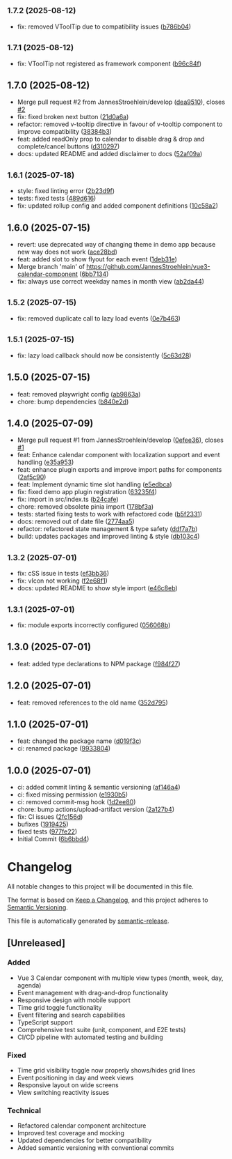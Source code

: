 ## <small>1.7.2 (2025-08-12)</small>

* fix: removed VToolTip due to compatibility issues ([b786b04](https://github.com/JannesStroehlein/Vue3-Calendar-Component/commit/b786b04))

## <small>1.7.1 (2025-08-12)</small>

* fix: VToolTip not registered as framework component ([b96c84f](https://github.com/JannesStroehlein/Vue3-Calendar-Component/commit/b96c84f))

## 1.7.0 (2025-08-12)

* Merge pull request #2 from JannesStroehlein/develop ([dea9510](https://github.com/JannesStroehlein/Vue3-Calendar-Component/commit/dea9510)), closes [#2](https://github.com/JannesStroehlein/Vue3-Calendar-Component/issues/2)
* fix: fixed broken next button ([21d0a6a](https://github.com/JannesStroehlein/Vue3-Calendar-Component/commit/21d0a6a))
* refactor: removed v-tooltip directive in favour of v-tooltip component to improve compatibility ([38384b3](https://github.com/JannesStroehlein/Vue3-Calendar-Component/commit/38384b3))
* feat: added readOnly prop to calendar to disable drag & drop and complete/cancel buttons ([d310297](https://github.com/JannesStroehlein/Vue3-Calendar-Component/commit/d310297))
* docs: updated README and added disclaimer to docs ([52af09a](https://github.com/JannesStroehlein/Vue3-Calendar-Component/commit/52af09a))

## <small>1.6.1 (2025-07-18)</small>

* style: fixed linting error ([2b23d9f](https://github.com/JannesStroehlein/Vue3-Calendar-Component/commit/2b23d9f))
* tests: fixed tests ([489d616](https://github.com/JannesStroehlein/Vue3-Calendar-Component/commit/489d616))
* fix: updated rollup config and added component definitions ([10c58a2](https://github.com/JannesStroehlein/Vue3-Calendar-Component/commit/10c58a2))

## 1.6.0 (2025-07-15)

* revert: use deprecated way of changing theme in demo app because new way does not work ([ace28bd](https://github.com/JannesStroehlein/Vue3-Calendar-Component/commit/ace28bd))
* feat: added slot to show flyout for each event ([1deb31e](https://github.com/JannesStroehlein/Vue3-Calendar-Component/commit/1deb31e))
* Merge branch 'main' of https://github.com/JannesStroehlein/vue3-calendar-component ([6bb7134](https://github.com/JannesStroehlein/Vue3-Calendar-Component/commit/6bb7134))
* fix: always use correct weekday names in month view ([ab2da44](https://github.com/JannesStroehlein/Vue3-Calendar-Component/commit/ab2da44))

## <small>1.5.2 (2025-07-15)</small>

* fix: removed duplicate call to lazy load events ([0e7b463](https://github.com/JannesStroehlein/Vue3-Calendar-Component/commit/0e7b463))

## <small>1.5.1 (2025-07-15)</small>

* fix: lazy load callback should now be consistently ([5c63d28](https://github.com/JannesStroehlein/Vue3-Calendar-Component/commit/5c63d28))

## 1.5.0 (2025-07-15)

* feat: removed playwright config ([ab9863a](https://github.com/JannesStroehlein/Vue3-Calendar-Component/commit/ab9863a))
* chore: bump dependencies ([b840e2d](https://github.com/JannesStroehlein/Vue3-Calendar-Component/commit/b840e2d))

## 1.4.0 (2025-07-09)

* Merge pull request #1 from JannesStroehlein/develop ([0efee36](https://github.com/JannesStroehlein/Vue3-Calendar-Component/commit/0efee36)), closes [#1](https://github.com/JannesStroehlein/Vue3-Calendar-Component/issues/1)
* feat: Enhance calendar component with localization support and event handling ([e35a953](https://github.com/JannesStroehlein/Vue3-Calendar-Component/commit/e35a953))
* feat: enhance plugin exports and improve import paths for components ([2af5c90](https://github.com/JannesStroehlein/Vue3-Calendar-Component/commit/2af5c90))
* feat: Implement dynamic time slot handling ([e5edbca](https://github.com/JannesStroehlein/Vue3-Calendar-Component/commit/e5edbca))
* fix: fixed demo app plugin registration ([63235f4](https://github.com/JannesStroehlein/Vue3-Calendar-Component/commit/63235f4))
* fix: import in src/index.ts ([b24cafe](https://github.com/JannesStroehlein/Vue3-Calendar-Component/commit/b24cafe))
* chore: removed obsolete pinia import ([178bf3a](https://github.com/JannesStroehlein/Vue3-Calendar-Component/commit/178bf3a))
* tests: started fixing tests to work with refactored code ([b5f2331](https://github.com/JannesStroehlein/Vue3-Calendar-Component/commit/b5f2331))
* docs: removed out of date file ([2774aa5](https://github.com/JannesStroehlein/Vue3-Calendar-Component/commit/2774aa5))
* refactor: refactored state management & type safety ([ddf7a7b](https://github.com/JannesStroehlein/Vue3-Calendar-Component/commit/ddf7a7b))
* build: updates packages and improved linting & style ([db103c4](https://github.com/JannesStroehlein/Vue3-Calendar-Component/commit/db103c4))

## <small>1.3.2 (2025-07-01)</small>

* fix: cSS issue in tests ([ef3bb36](https://github.com/JannesStroehlein/Vue3-Calendar-Component/commit/ef3bb36))
* fix: vIcon not working ([f2e68f1](https://github.com/JannesStroehlein/Vue3-Calendar-Component/commit/f2e68f1))
* docs: updated README to show style import ([e46c8eb](https://github.com/JannesStroehlein/Vue3-Calendar-Component/commit/e46c8eb))

## <small>1.3.1 (2025-07-01)</small>

* fix: module exports incorrectly configured ([056068b](https://github.com/JannesStroehlein/Vue3-Calendar-Component/commit/056068b))

## 1.3.0 (2025-07-01)

* feat: added type declarations to NPM package ([f984f27](https://github.com/JannesStroehlein/Vue3-Calendar-Component/commit/f984f27))

## 1.2.0 (2025-07-01)

* feat: removed references to the old name ([352d795](https://github.com/JannesStroehlein/Vue3-Calendar-Component/commit/352d795))

## 1.1.0 (2025-07-01)

* feat: changed the package name ([d019f3c](https://github.com/JannesStroehlein/Vue3-Calendar/commit/d019f3c))
* ci: renamed package ([9933804](https://github.com/JannesStroehlein/Vue3-Calendar/commit/9933804))

## 1.0.0 (2025-07-01)

* ci: added commit linting & semantic versioning ([af146a4](https://github.com/JannesStroehlein/Vue3-Calendar/commit/af146a4))
* ci: fixed missing permission ([e1930b5](https://github.com/JannesStroehlein/Vue3-Calendar/commit/e1930b5))
* ci: removed commit-msg hook ([1d2ee80](https://github.com/JannesStroehlein/Vue3-Calendar/commit/1d2ee80))
* chore: bump actions/upload-artifact version ([2a127b4](https://github.com/JannesStroehlein/Vue3-Calendar/commit/2a127b4))
* fix: CI issues ([2fc156d](https://github.com/JannesStroehlein/Vue3-Calendar/commit/2fc156d))
* bufixes ([1919425](https://github.com/JannesStroehlein/Vue3-Calendar/commit/1919425))
* fixed tests ([977fe22](https://github.com/JannesStroehlein/Vue3-Calendar/commit/977fe22))
* Initial Commit ([6b6bbd4](https://github.com/JannesStroehlein/Vue3-Calendar/commit/6b6bbd4))

# Changelog

All notable changes to this project will be documented in this file.

The format is based on [Keep a Changelog](https://keepachangelog.com/en/1.0.0/),
and this project adheres to [Semantic Versioning](https://semver.org/spec/v2.0.0.html).

This file is automatically generated by [semantic-release](https://github.com/semantic-release/semantic-release).

## [Unreleased]

### Added
- Vue 3 Calendar component with multiple view types (month, week, day, agenda)
- Event management with drag-and-drop functionality
- Responsive design with mobile support
- Time grid toggle functionality
- Event filtering and search capabilities
- TypeScript support
- Comprehensive test suite (unit, component, and E2E tests)
- CI/CD pipeline with automated testing and building

### Fixed
- Time grid visibility toggle now properly shows/hides grid lines
- Event positioning in day and week views
- Responsive layout on wide screens
- View switching reactivity issues

### Technical
- Refactored calendar component architecture
- Improved test coverage and mocking
- Updated dependencies for better compatibility
- Added semantic versioning with conventional commits
